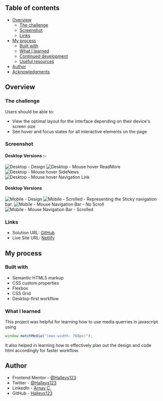 ## Table of contents

- [Overview](#overview)
  - [The challenge](#the-challenge)
  - [Screenshot](#screenshot)
  - [Links](#links)
- [My process](#my-process)
  - [Built with](#built-with)
  - [What I learned](#what-i-learned)
  - [Continued development](#continued-development)
  - [Useful resources](#useful-resources)
- [Author](#author)
- [Acknowledgments](#acknowledgments)

## Overview

### The challenge

Users should be able to:

- View the optimal layout for the interface depending on their device's screen size
- See hover and focus states for all interactive elements on the page

### Screenshot

#### Desktop Versions :- <br>

![Desktop -  Design](./screenshots/desktop.png)
![Desktop -  Mouse hover ReadMore](./screenshots/desktop%20mouse%20on%20readmore.png)
![Desktop -  Mouse hover SideNews](./screenshots/desktop%20mouse%20on%20right%20link.png)
![Desktop -  Mouse hover Navigation Link](./screenshots/desktop%20mouse%20on%20top%20link.png)

#### Desktop Versions

![Mobile -  Design](./screenshots/Mobile%20Complete%20Pge.jpg)
![Mobile -  Scrolled](./screenshots/Mobile%20Scrolled.jpg) - Representing the Sticky navigation bar.
![Mobile -  Mouse Navigation Bar - No Scroll](./screenshots/Mobile%20Navigation%20bar%20no%20scroll.jpg)
![Mobile -  Mouse Navigation Bar - Scrolled](./screenshots/Mobile%20Navigation%20Bar%20Scrolled.jpg)

### Links

- Solution URL: [GitHub](https://github.com/Halleys123/news-homepage-frontendmentor)
- Live Site URL: [Netlify](https://frabjous-eclair-e1682a.netlify.app/)

## My process

### Built with

- Semantic HTML5 markup
- CSS custom properties
- Flexbox
- CSS Grid
- Desktop-first workflow

### What I learned

This project was helpful for learning how to use media querries in javascript using

```js
window.matchMedia("(max-width: 768px)");
```

It also helped in learning how to effectively plan out the design and code html accordingly for faster workflow.

## Author

- Frontend Mentor - [@Halleys123](https://www.frontendmentor.io/profile/Halleys123)
- Twitter - [@Halleys123](https://twitter.com/ArnavChhabra3)
- LinkedIn - [Arnav C.](https://www.linkedin.com/in/arnav-c-51072316b/)
- GitHub - [Halleys123](https://github.com/Halleys123)
